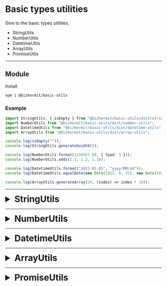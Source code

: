 # Basic types utilities

Give to the basic types utilities.
* StringUtils
* NumberUtils
* DatetimeUtils
* ArrayUtils
* PromiseUtils

---

## Module

Install
```bash
npm i @bizhermit/basic-utils
```

### Example
```ts
import StringUtils, { isEmpty } from "@bizhermit/basic-utils/dist/string-utils";
import NumberUtils from "@bizhermit/basic-utils/dist/number-utils";
import DatetimeUtils from "@bizhermit/basic-utils/dist/datetime-utils";
import ArrayUtils from "@bizhermit/basic-utils/dist/array-utils";

console.log(isEmpty(""));
console.log(StringUtils.generateUuidV4());

console.log(NumberUtils.format(1234567.89, { fpad: 3 }));
console.log(NumberUtils.adds(1.1, 1.2, 1.3));

console.log(DatetimeUtils.format("2022-02-05", "yyyy/MM/dd"));
console.log(DatetimeUtils.equalDate(new Date(2022, 0, 31), new Date(2022, 1, 0)));

console.log(ArrayUtils.generateArray(24, (index) => index * 10));
```

---

<details>
<summary style="font-weight:bold;font-size:28px;">StringUtils</summary>

* **isString(value: unknown) => value is string**  
  return value is string.
  ```ts
  StringUtils.isString("string");  // => true
  StringUtils.isString(100);       // => false
  StringUtils.isString(null);      // => false
  StringUtils.isString(undefined); // => false
  ```

* **isNull(value: string | null | undefined) => value is null | undefined**  
  return value is null or undefined.
  ```ts
  StringUtils.isNull(null);      // => true
  StringUtils.isNull(undefined); // => true
  StringUtils.isNull("");        // => false
  StringUtils.isNull("string");  // => false
  ```

* ***isEmpty(value: string | null | undefined) => value is null | undefined***  
  return value is null or undefined or empty.
  ```ts
  StringUtils.isEmpty(null);      // => true
  StringUtils.isEmpty(undefined); // => true
  StringUtils.isEmpty("");        // => true
  StringUtils.isEmpty("string");  // => false
  ```

* **isNotNull(value: string | null | undefined) => value is string**  
  return value is **not** null or undefined.
  ```ts
  StringUtils.isNotNull(null);      // => false
  StringUtils.isNotNull(undefined); // => false
  StringUtils.isNotNull("");        // => true
  StringUtils.isNotNull("string");  // => true
  ```

* **isNotEmpty(value: string | null | undefined) => value is string**  
  return value is **not** null or undefined or blank.
  ```ts
  StringUtils.isNotEmpty(null);      // => false
  StringUtils.isNotEmpty(undefined); // => false
  StringUtils.isNotEmpty("");        // => false
  StringUtils.isNotEmpty("string");  // => true
  ```

* ***isAllEmpty(...value: Array<string | null | undefined>) => boolean***  
  return values is all empty.
  ```ts
  StringUtils.isAllEmpty(null, "", "");  // => true
  StringUtils.isAllEmpty(null, "", "3"); // => false
  ```

* **isAnyEmpty(...value: Array<string | null | undefined>) => boolean**  
  return values is any empty.
  ```ts
  StringUtils.isAnyEmpty("1", "2", "3"); // => false
  StringUtils.isAnyEmpty("1", "", "3");  // => true
  ```

* **notNull(value: string | null | undefined, whenNullValue: string) => string**  
  return value. if value is null or undefined, reutrn whenNullValue.
  ```ts
  StringUtils.notNull(null, "null value");      // => "null value"
  StringUtils.notNull(undefined, "null value"); // => "null value"
  StringUtils.notNull("", "null value");        // => ""
  StringUtils.notNull("string", "null value");  // => "string"
  ```

* **notEmpty(value: string | null | undefined, whenEmptyValue: string) => string**  
  return value. if value is null or undefined, reutrn whenNullOrEmptyValue.
  ```ts
  StringUtils.notEmpty(null, "null value");      // => "null value"
  StringUtils.notEmpty(undefined, "null value"); // => "null value"
  StringUtils.notEmpty("", "null value");        // => "null value"
  StringUtils.notEmpty("string", "null value");  // => "string"
  ```

* **contains(value: string | null | undefined, search: string) => boolean**  
  return value has search text.
  ```ts
  StringUtils.contains("ho1234ge", "hoge"); // => false
  StringUtils.contains("12hoge34", "hoge"); // => true
  ```

* **join(joinStr: string, ...values: Array<string | null | undefined>) => string**  
  return combined text at values. if value is null or undefined, skip combine.
  ```ts
  StringUtils.join(":", "value1", "value2", null, "value4");  // => "value1:value2:value4"
  StringUtils.join(":", ["value1", "value2", null, "value4"]);  // => "value1:value2:value4"
  ```

* ***fillLeft: (value: string | null | undefined, length: number, fillStr?: string) => string;***  
  return a string with the left side filled with `fillStr`.
  ```ts
  StringUtils.fillLeft("12345", 10, "0"); // => "0000012345"
  StringUtils.fillLeft("12345", 4, "0"); // => "12345"
  ```

* ***fillRight: (value: string | null | undefined, length: number, fillStr?: string) => string;***  
  return a string with the right side filled with `fillStr`.
  ```ts
  StringUtils.fillRight("12345", 10, "0"); // => "1234500000"
  StringUtils.fillRight("12345", 4, "0"); // => "12345"
  ```

* **isHalfWidthNumeric(value: string | null | undefined) => boolean**  
  return value is half width numeric.
  ```ts
  StringUtils.isHalfWidthNumeric("123456"); // => true
  StringUtils.isHalfWidthNumeric("123c56"); // => false
  ```

* **isHalfWidthAlphabet(value: string | null | undefined) => boolean**  
  return value is half width alphabet.
  ```ts
  StringUtils.isHalfWidthAlphabet("abcdefg"); // => true
  StringUtils.isHalfWidthAlphabet("ab4defg"); // => false
  ```

* **isHalfWidthSymbols(value: string | null | undefined) => boolean**  
  return value is half width symbols.
  ```ts
  StringUtils.isHalfWidthSymbols("./,!"); // => true
  StringUtils.isHalfWidthSymbols("./,1"); // => false
  ```

* **isHalfWidthAlphanumeric(value: string | null | undefined) => boolean**  
  return value is half width alphabet or numeric.
  ```ts
  StringUtils.isHalfWidthAlphanumeric("123abc"); // => true
  StringUtils.isHalfWidthAlphanumeric("123");    // => true
  StringUtils.isHalfWidthAlphanumeric("abc");    // => true
  StringUtils.isHalfWidthAlphanumeric("abc,23"); // => false
  StringUtils.isHalfWidthAlphanumeric("あc,23"); // => false
  ```

* **isHalfWidthAlphanumericAndSymbols(value: string | null | undefined) => boolean**  
  return value is half width alphabet or numeric or symbols.
  ```ts
  StringUtils.isHalfWidthAlphanumericAndSymbols("123abc"); // => true
  StringUtils.isHalfWidthAlphanumericAndSymbols("123");    // => true
  StringUtils.isHalfWidthAlphanumericAndSymbols("abc");    // => true
  StringUtils.isHalfWidthAlphanumericAndSymbols("abc,23"); // => true
  StringUtils.isHalfWidthAlphanumericAndSymbols("あc,23"); // => false
  ```

* **isHalfWidthKatakana(value: string | null | undefined) => boolean**  
  return value is half width katakana.
  ```ts
  StringUtils.isHalfWidthKatakana("ｲﾛﾊ");    // => true
  StringUtils.isHalfWidthKatakana("イロハ"); // => false
  StringUtils.isHalfWidthKatakana("いろは"); // => false
  StringUtils.isHalfWidthKatakana("abc");    // => false
  ```

* **isKatakana(value: string | null | undefined) => boolean**  
  return value is full width katakana.
  ```ts
  StringUtils.isKatakana("ｲﾛﾊ");    // => false
  StringUtils.isKatakana("イロハ"); // => true
  StringUtils.isKatakana("イろハ"); // => false
  StringUtils.isKatakana("いろ歯"); // => false
  StringUtils.isKatakana("abc");   // => false
  ```

* **isFullOrHalfWidthKatakana(value: string | null | undefined) => boolean**  
  return value is katakana.
  ```ts
  StringUtils.isFullOrHalfWidthKatakana("ｲﾛﾊ");    // => true
  StringUtils.isFullOrHalfWidthKatakana("イロハ"); // => true
  StringUtils.isFullOrHalfWidthKatakana("イろハ"); // => false
  StringUtils.isFullOrHalfWidthKatakana("いろ歯"); // => false
  StringUtils.isFullOrHalfWidthKatakana("abc");   // => false
  ```

* **isHiragana(value: string | null | undefined) => boolean**  
  return value is hiragana.
  ```ts
  StringUtils.isHiragana("ｲﾛﾊ");    // => false
  StringUtils.isHiragana("イろハ"); // => false
  StringUtils.isHiragana("いろは"); // => true
  StringUtils.isHiragana("いろ歯"); // => false
  StringUtils.isHiragana("abc");   // => false
  ```

* **isInteger(value: string | null | undefined) => boolean**  
  return value is integer.
  ```ts
  StringUtils.isInteger("0");      // => true
  StringUtils.isInteger("123");    // => true
  StringUtils.isInteger("+1234");  // => true
  StringUtils.isInteger("-1234");  // => true
  StringUtils.isInteger("123.45"); // => false
  StringUtils.isInteger("0123");   // => false
  StringUtils.isInteger("+0123");  // => false
  ```

* **isPhoneNumber(value: string | null | undefined) => boolean**  
  return value is phone number. maybe only Japan.

* **isPostalCode(value: string | null | undefined) => boolean**  
  return value is post code. maybe only Japan.

* **isMailAddress(value: string | null | undefined) => boolean**  
  return value is mail address.

* **isIpv4Address(value: string | null | undefined) => boolean**  
  return value is ip v4 address.

* **isIpv6Address(value: string | null | undefined) => boolean**  
  return value is ip v6 address.

* ***generateUuidV4() => string***  
  return uuid ver4.
  ```ts
  StringUtils.generateUuidV4(); // => e.g.) "54fce1e8-7e4e-4112-8b95-f03130e9f822"
  ```

* **isUuidV4(value: string | null | undefined) => boolean**  
  return value is uuid ver4.
  ```ts
  StringUtils.isUuidV4("54fce1e8-7e4e-4112-8b95-f03130e9f822"); // => true
  StringUtils.isUuidV4("uuidV4"); // => false
  ```

</details>

---

<details>
<summary style="font-weight:bold;font-size:28px;">NumberUtils</summary>

* **isNumber(value: unknown) => value is number**  
  return value is number object.
  ```ts
  NumberUtils.isNumber(100);       // => true
  NumberUtils.isNumber("string");  // => false
  NumberUtils.isNumber(null);      // => false
  NumberUtils.isNumber(undefined); // => false
  ```

* **isNull(value: number | null | undefined) => value is null | undefined**  
  return value is null or undefined.
  ```ts
  NumberUtils.isNull(null);      // => true
  NumberUtils.isNull(undefined); // => true
  NumberUtils.isNull(0);         // => false
  NumberUtils.isNull(100);       // => false
  ```

* ***format(value: number | null | undefined, options?: { thou?: boolean; fpad?: number; }) => string | undefined***  
  number format.
  ```ts
  NumberUtils.format(1234567);                  // => "1,234,567"
  NumberUtils.format(1234567, { thou: false }); // => "1234567"
  NumberUtils.format(1234.5, { fpad: 3 });      // => "1,234.500"
  ```

* **removeThousandsSeparator(value: string | null | undefined) => number | undefined**  
  return remove colon and convert number.
  ```ts
  NumberUtils.removeThousandsSeparator("1,234,567"); // => 1234567
  NumberUtils.removeThousandsSeparator("12,345.67"); // => 12345.67
  ```

* ***add(value1: number | null | undefined, value2: number | null | undefined) => number***  
  return added value.
  ```ts
  NumberUtils.add(1.1, 1.2);          // => 2.3
  NumberUtils.add([undefinded, 1.2]); // => 1.2
  NumberUtils.add(1.1, null);         // => 1.1
  ```

* ***adds(...values: Array<number | null | undefined>) => number***  
  return multi added value.
  ```ts
  NumberUtils.adds(1.1, 1.2, 1.3); // => 3.6
  NumberUtils.adds([1.1, 1.2, 1.3]); // => 3.6
  NumberUtils.adds([1.1, null, 1.3]); // => 2.4
  ```

* ***minus(value1: number | null | undefined, value2: number | null | undefined) => number***  
  return minus value.
  ```ts
  NumberUtils.minus(2.5, 1.1); // => 1.4
  ```

* **getFloatPosition(value: number | null | undefined) => number**  
  return float position.
  ```ts
  NumberUtils.getFloatPosition(null);   // => 0
  NumberUtils.getFloatPosition(123);    // => 0
  NumberUtils.getFloatPosition(123.45); // => 2
  ```

* ***round(value: number, float?: number) => number***  
  return rounded value.
  ```ts
  NumberUtils.round(31.5);     // => 32
  NumberUtils.round(1.4);      // => 1
  NumberUtils.round(1.55, 1);  // => 1.6
  NumberUtils.round(1.544, 2); // => 1.54
  NumberUtils.round(1.464, 1); // => 1.5
  ```

* ***ceil(value: number, float?: number) => number***  
  return rounded up value.
  ```ts
  NumberUtils.ceil(31.5);     // => 32
  NumberUtils.ceil(1.4);      // => 2
  NumberUtils.ceil(1.55, 1);  // => 1.6
  NumberUtils.ceil(1.544, 2); // => 1.55
  NumberUtils.ceil(1.464, 1); // => 1.5
  ```

* ***floor(value: number, float?: number) => number***  
  return rounded down value.
  ```ts
  NumberUtils.floor(31.5);     // => 31
  NumberUtils.floor(1.4);      // => 1
  NumberUtils.floor(1.55, 1);  // => 1.5
  NumberUtils.floor(1.544, 2); // => 1.54
  NumberUtils.floor(1.464, 1); // => 1.4
  ```

* **average(...values: Array<number | null | undefined>) => number**  
  return average. null or undefined value is skip.
  ```ts
  NumberUtils.average(10, 20, 30, 40);       // => 25
  NumberUtils.average(10, 20, 30, 40, null); // => 25
  ```

* **nullZeroAverage(...values: Array<number | null | undefined>) => number**  
  return average. null or undefined value is 0.
  ```ts
  NumberUtils.average(10, 20, 30, 40);       // => 25
  NumberUtils.average(10, 20, 30, 40, null); // => 20
  ```

</details>

---

<details>
<summary style="font-weight:bold;font-size:28px;">DatetimeUtils</summary>

* ***convert(date: string | number | Date | null | undefined) => Date | undefined***  
  return date.
  ```ts
  DatetimeUtils.convert("2022");                          // => 2022-01-01T00:00:00.000Z
  DatetimeUtils.convert("2022-04");                       // => 2022-04-01T00:00:00.000Z
  DatetimeUtils.convert("2022-10-20");                    // => 2022-10-20T00:00:00.000Z
  DatetimeUtils.convert("2022-10-20 12");                 // => 2022-10-20T12:00:00.000Z
  DatetimeUtils.convert("2022-10-20 12:34");              // => 2022-10-20T12:34:00.000Z
  DatetimeUtils.convert("2022-10-20 12:34:56");           // => 2022-10-20T12:34:56.000Z
  DatetimeUtils.convert("2022-10-20 12:34:56.123");       // => 2022-10-20T12:34:56.123Z
  DatetimeUtils.convert("2022/10/20T12:34:56.123");       // => 2022-10-20T12:34:56.123Z
  DatetimeUtils.convert("2022年10月20日 12時34分56秒123"); // => 2022-10-20T12:34:56.123Z
  DatetimeUtils.convert(new Date(2022, 9, 20));           // => 2022-10-20T00:00:00.000Z
  ```

* ***format(date?: string | number | Date | null | undefined, pattern?: string, week?: Array<string> | "ja" | "en") => string | undefined***  
  return formated string.

  * `yyyy` year
  * `yy` year (last two digits)
  * `MM` month (zero padding as two digits)
  * `M` month
  * `dd` day (zero padding as two digits)
  * `d` day
  * `hh` hour (zero padding as two digits)
  * `h` hour
  * `mm` minutes (zero padding as two digits)
  * `m` minutes
  * `ss` seconds (zero padding as two digits)
  * `s` seconds
  * `SSS` milliseconds (zero padding as three digits)
  * `SS` milliseconds (zero padding as three digits and first two digits)
  * `S` milliseconds
  * `w` week

  ```ts
  const date = Date(2022, 1, 5, 6, 7, 8, 1);
  DatetimeUtils.format(date); // => "2022-02-05"
  DatetimeUtils.format(date, "yyyy/M/d"); // "2022/2/5"
  DatetimeUtils.format(date, "yyyy年M月d日(w)"); // "2022年2月5日(土)"
  DatetimeUtils.format(date, "yyyy-MM-dd(w) hh:mm:ss.SS", "en"); // "2022-02-05(Sat) 06:07:08.00"
  DatetimeUtils.format("2022-02-05", "yyyy/MM/dd"); // => "2022/02/05"
  ```

* **copy(date: Date) => Date**  
  return another date object.

* **removeTime(date: Date) => Date**  
  remove time.

* **getDate() => Date**  
  return removed current date.

* **getDatetime() => Date**  
  return current date.

* **getDaysDiff(before: Date | null | undefined, after: Date | null | undefined) => number**  
  return date diff.

* **getDays(date1: Date | null | undefined, date2: Date | null | undefined) => number**  
  return day count.

* **addDay(date: Date, add: number) => Date**  
  day add.

* **addMonth(date: Date, add: number) => Date**  
  month add.

* **addYear(date: Date, add: number) => Date**  
  year add.

* **getFirstDateAtMonth(date?: Date) => Date**  
  return first date at month.

* **getLastDateAtMonth(date?: Date) => Date**  
  return last date at month.

* **getFirstDateAtYear(date?: Date) => Date**  
  return first date at year.

* **getLastDateAtYear(date?: Date) => Date**  
  return last date at year.

* **getPrevDate(date?: Date) => Date**  
  return previous date.

* **getNextDate(date?: Date) => Date**  
  return next date.

* **getPrevWeekDate(date?: Date) => Date**  
  return previous week date.

* **getNextWeekDate(date?: Date) => Date**  
  return next week date.

* **getPrevMonthDate(date?: Date, sameYearMonth?: boolean) => Date**  
  return previous month date.

* **getNextMonthDate(date?: Date, sameYearMonth?: boolean) => Date**  
  return next month date.

* **getPrevYearDate(date?: Date, sameYearMonth?: boolean) => Date**  
  return previous year date.

* **getNextYearDate(date?: Date, sameYearMonth?: boolean) => Date**  
  return next month date.

* **equal(date1: Date | null | undefined, date2: Date | null | undefined) => boolean**  
  return date1's datetime and date2's datetime is same.

* **equalDate(date1: Date | null | undefined, date2: Date | null | undefined) => boolean**  
  return date1's date and date2's date is same.

* **equalDay(date1: Date | null | undefined, date2: Date | null | undefined) => boolean**  
  return date1's day and date2's day is same.

* **equalYearMonth(date1: Date | null | undefined, date2: Date | null | undefined) => boolean**  
  return date1's year,month and date2's year,month is same.

* **equalMonth(date1: Date | null | undefined, date2: Date | null | undefined) => boolean**  
  return date1's month and date2's month is same.

* **equalYear(date1: Date | null | undefined, date2: Date | null | undefined) => boolean**  
  return date1's year and date2's year is same.

* **equalWeek(date1: Date | null | undefined, date2: Date | null | undefined) => boolean**  
  return date1's week and date2's week is same.

* **equalMonthDay(date1: Date | null | undefined, date2: Date | null | undefined) => boolean**  
  return date1's month,day and date2's month,day is same.

* **isBefore(base: Date, date: Date) => boolean**  
  return date's datetime is before (not same).

* **isAfter(base: Date, date: Date) => boolean**  
  return date's datetime is after (not same).

* **isBeforeDate(base: Date, date: Date) => boolean**  
  return date's date is before (not same).

* **isAfterDate(base: Date, date: Date) => boolean**  
  return date's date is after (not same).

* **validContext(before: Date | null | undefined, after: Date | null | undefined) => boolean**  
  return valid before after.

</details>

---

<details>
<summary style="font-weight:bold;font-size:28px;">ArrayUtils</summary>

* ***generateArray<T = unknown>(length: number, initValue?: T | ((index: number) => T)) => T[]***  
  return new array object.
  ```ts
  ArrayUtils.generateArray(5); // => [undefined, undefined, undefined, undefined, undefined]
  ArrayUtils.generateArray(5, "string"); // => ["string", "string", "string", "string", "string"]
  ArrayUtils.generateArray(5, (index) => {
    return index * 5;
  }); // => [0, 5, 10, 15, 20];
  ```

* **replaceValue<T = unknown, U = T>(array: T[], replace: (value: T) => U, copy?: boolean) => U[]**  
  return array item replace new value.
  ```ts
  const arr1 = [1, 2, 3, 4, 5];
  const arr2 = ArrayUtils.replaceValue(arr1, (value) => {
    return String(value * 5);
  });
  console.log(arr1); // => ["5", "10", "15", "20", "25"]
  console.log(arr2); // => ["5", "10", "15", "20", "25"]

  // copy
  const arr3 = [1, 2, 3, 4, 5];
  const arr4 = ArrayUtils.replaceValue(arr3, (value) => {
    return String(value * 5);
  }, true);
  console.log(arr3); // => [1, 2, 3, 4, 5]
  console.log(arr4); // => ["5", "10", "15", "20", "25"]
  ```

</details>

---

<details>
<summary style="font-weight:bold;font-size:28px;">PromiseUtils</summary>

* ***awaitAll(promises: Array\<Promise\<void> | (() => Promise\<any>)>, options?: { listenInterval?: number; }) => Promise\<Array\<any>>***  
  wait all promise. regardless of the results.  
  ```ts
  const promises = [];
  for (let i = 0; i < 10; i++) {
    promises.push(new Promise<void>(resolve => {
      setTimeout(resolve, index * 1000);
    }));
  }

  const promiseFunc1 = () => {
    return new Promise<void>(resolve => {
      setTimeout(resolve, 100);
    });
  };
  promise.push(promiseFunc1);

  const promiseFunc2 = async () => {
    await promiseFunc1();
    throw new Error("error");
  };
  promise.push(promiseFunc2);

  PromiseUtils.awaitAll(promises).then((errors) => {
    console.log(errors); // [Error: error ...]
  });
  ```
* ***awaitAny(promises: Array\<Promise\<any> | (() => Promise\<any>)>, options?: { listenInterval?: number; finally?: (errors: Array\<any>) => void; }) => Promise\<void>***  
  wait any promise. regardless of the results.  
* **awaitAnySucceeded(promises: Array\<Promise\<any> | (() => Promise\<any>)>, options?: { listenInterval?: number; finally?: (errors: Array\<any>) => void; }) => Promise\<void>**  
  wait any succeeded(then) promise.  
* **awaitAnyFailed(functions: Array\<Promise\<any> | (() => Promise\<any>)>, options?: { listenInterval?: number; finally?: (errors: Array\<any>) => void; }) => Promise\<any>**  
  wait any failed(catch) promise.  

</details>
